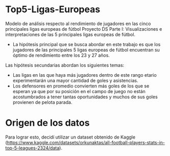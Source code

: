 # Top5-Ligas-Europeas
Modelo de análisis respecto al rendimiento de jugadores en las cinco principales ligas europeas de fútbol
Proyecto DS Parte I: Visualizaciones e interpretaciones de las 5 principales ligas europeas de fútbol.

- La hipótesis principal que se busca abordar en este trabajo es que los jugadores de las principales 5 ligas europeas de fútbol encuentran su óptimo de rendimiento entre los 23 y 27 años.

Las hipótesis secundarias abordan los siguientes temas:

- Las ligas en las que haya más jugadores dentro de este rango etario experimentarán una mayor cantidad de goles y asistencias.
- Los defensores en promedio convierten más goles de los que se esperan ya que por su posición en el campo de juego no están acostumbrados a tener tantas oportunidades y muchos de sus goles provienen de pelota parada.


# Origen de los datos
Para lograr esto, decidí utilizar un dataset obtenido de Kaggle (https://www.kaggle.com/datasets/orkunaktas/all-football-players-stats-in-top-5-leagues-2324/data). 
